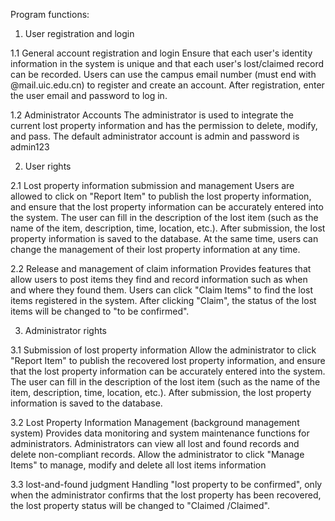 Program functions:
1. User registration and login

1.1 General account registration and login
Ensure that each user's identity information in the system is unique and that each user's lost/claimed record can be recorded.
Users can use the campus email number (must end with @mail.uic.edu.cn) to register and create an account.
After registration, enter the user email and password to log in.

1.2 Administrator Accounts
The administrator is used to integrate the current lost property information and has the permission to delete, modify, and pass.
The default administrator account is admin and password is admin123

2. User rights
   
2.1 Lost property information submission and management
Users are allowed to click on "Report Item" to publish the lost property information, and ensure that the lost property information can be accurately entered into the system. The user can fill in the description of the lost item (such as the name of the item, description, time, location, etc.). After submission, the lost property information is saved to the database.
At the same time, users can change the management of their lost property information at any time.

2.2 Release and management of claim information
Provides features that allow users to post items they find and record information such as when and where they found them.
Users can click "Claim Items" to find the lost items registered in the system. After clicking "Claim", the status of the lost items will be changed to "to be confirmed".

3. Administrator rights
   
3.1 Submission of lost property information
Allow the administrator to click "Report Item" to publish the recovered lost property information, and ensure that the lost property information can be accurately entered into the system. The user can fill in the description of the lost item (such as the name of the item, description, time, location, etc.). After submission, the lost property information is saved to the database.

3.2 Lost Property Information Management (background management system)
Provides data monitoring and system maintenance functions for administrators.
Administrators can view all lost and found records and delete non-compliant records.
Allow the administrator to click "Manage Items" to manage, modify and delete all lost items information

3.3 lost-and-found judgment
Handling "lost property to be confirmed", only when the administrator confirms that the lost property has been recovered, the lost property status will be changed to "Claimed /Claimed".
